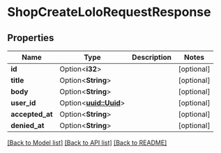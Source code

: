 # ShopCreateLoloRequestResponse

## Properties

Name | Type | Description | Notes
------------ | ------------- | ------------- | -------------
**id** | Option<**i32**> |  | [optional]
**title** | Option<**String**> |  | [optional]
**body** | Option<**String**> |  | [optional]
**user_id** | Option<[**uuid::Uuid**](uuid::Uuid.md)> |  | [optional]
**accepted_at** | Option<**String**> |  | [optional]
**denied_at** | Option<**String**> |  | [optional]

[[Back to Model list]](../README.md#documentation-for-models) [[Back to API list]](../README.md#documentation-for-api-endpoints) [[Back to README]](../README.md)


